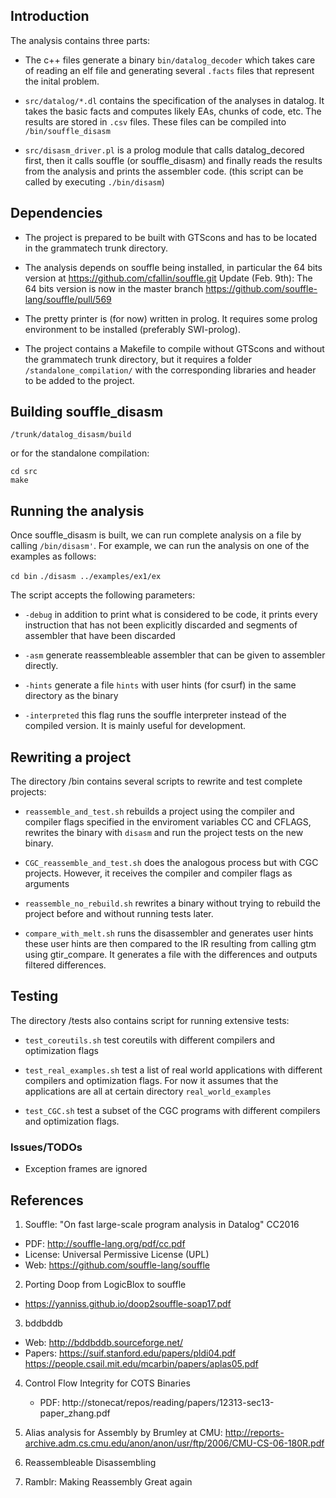 


## Introduction

The analysis contains three parts:

 - The c++ files generate a binary `bin/datalog_decoder` which takes care
 of reading an elf file and generating several `.facts` files that
 represent the inital problem.
 
 - `src/datalog/*.dl` contains the specification of the analyses in
 datalog.  It takes the basic facts and computes likely EAs, chunks of
 code, etc. The results are stored in `.csv` files.
 These files can be compiled into `/bin/souffle_disasm`
 
 - `src/disasm_driver.pl` is a prolog module that calls datalog_decored
 first, then it calls souffle (or souffle_disasm) and finally reads the results from the
 analysis and prints the assembler code. (this script can be called by executing `./bin/disasm`)
 
## Dependencies

- The project is prepared to be built with GTScons and has to be located
in the grammatech trunk directory.

- The analysis depends on souffle being installed, 
in particular the 64 bits version at https://github.com/cfallin/souffle.git
Update (Feb. 9th): The 64 bits version is now in the master branch https://github.com/souffle-lang/souffle/pull/569

- The pretty printer is (for now) written in prolog. It requires some prolog environment
to be installed (preferably SWI-prolog).

- The project contains a Makefile to compile without GTScons and without the grammatech
trunk directory, but it requires a folder `/standalone_compilation/` with the corresponding
libraries and header to be added to the project.

## Building souffle_disasm



`/trunk/datalog_disasm/build`

or for the standalone compilation:

```
cd src
make
```


## Running the analysis
Once souffle_disasm is built, we can run complete analysis on a file
by calling `/bin/disasm'`.
For example, we can run the analysis on one of the examples as
follows:

`cd bin` `./disasm ../examples/ex1/ex`

The script accepts the following parameters:

- `-debug` in addition to print what is considered to be code, it prints every instruction
  that has not been explicitly discarded and segments of assembler that have been discarded
  
- `-asm` generate reassembleable assembler that can be given to assembler directly.

- `-hints` generate a file `hints` with user hints (for csurf) in the
  same directory as the binary
  
- `-interpreted` this flag runs the souffle interpreter instead of the compiled version. It is mainly useful for development.

## Rewriting a project

The directory /bin contains several scripts to rewrite and test complete projects:

- `reassemble_and_test.sh` rebuilds a project using the compiler and compiler flags
specified in the enviroment variables CC and CFLAGS, rewrites the binary with 
`disasm` and run the project tests on the new binary.

- `CGC_reassemble_and_test.sh` does the analogous process but with CGC projects.
However, it receives the compiler and compiler flags as arguments


- `reassemble_no_rebuild.sh` rewrites a binary without trying to rebuild the project before
and without running tests later.

- `compare_with_melt.sh` runs the disassembler and generates user
hints these user hints are then compared to the IR resulting from
calling gtm using gtir_compare. It generates a file with the
differences and outputs filtered differences.


## Testing
The directory /tests also contains script for running extensive tests:

- `test_coreutils.sh` test coreutils with different compilers and optimization flags

- `test_real_examples.sh` test a list of real world applications
with different compilers and optimization flags. For now it assumes that the applications
are all at certain directory `real_world_examples`

- `test_CGC.sh` test a subset of the CGC programs with different compilers and optimization flags.


### Issues/TODOs

- Exception frames are ignored



## References
1. Souffle: "On fast large-scale program analysis in Datalog" CC2016
 - PDF: http://souffle-lang.org/pdf/cc.pdf
 - License: Universal Permissive License (UPL)
 - Web: https://github.com/souffle-lang/souffle
 
2. Porting Doop from LogicBlox to souffle
 - https://yanniss.github.io/doop2souffle-soap17.pdf

3. bddbddb
 - Web: http://bddbddb.sourceforge.net/
 - Papers:   https://suif.stanford.edu/papers/pldi04.pdf
             https://people.csail.mit.edu/mcarbin/papers/aplas05.pdf

4. Control Flow Integrity for COTS Binaries
   - PDF: http://stonecat/repos/reading/papers/12313-sec13-paper_zhang.pdf

5. Alias analysis for Assembly by Brumley at CMU:
  http://reports-archive.adm.cs.cmu.edu/anon/anon/usr/ftp/2006/CMU-CS-06-180R.pdf
  
6. Reassembleable Disassembling

7. Ramblr: Making Reassembly Great again

